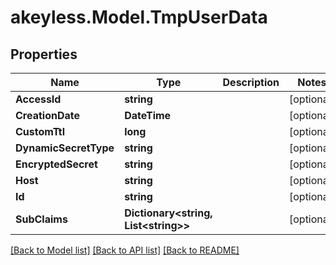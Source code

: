 # akeyless.Model.TmpUserData

## Properties

Name | Type | Description | Notes
------------ | ------------- | ------------- | -------------
**AccessId** | **string** |  | [optional] 
**CreationDate** | **DateTime** |  | [optional] 
**CustomTtl** | **long** |  | [optional] 
**DynamicSecretType** | **string** |  | [optional] 
**EncryptedSecret** | **string** |  | [optional] 
**Host** | **string** |  | [optional] 
**Id** | **string** |  | [optional] 
**SubClaims** | **Dictionary&lt;string, List&lt;string&gt;&gt;** |  | [optional] 

[[Back to Model list]](../README.md#documentation-for-models) [[Back to API list]](../README.md#documentation-for-api-endpoints) [[Back to README]](../README.md)

